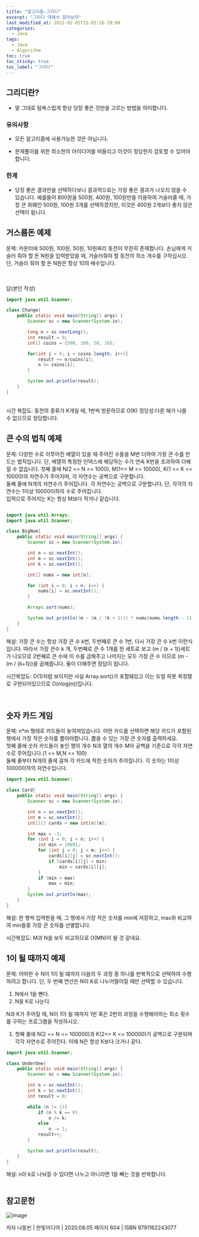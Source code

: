 ```yaml
---
title: "알고리즘-그리디"
excerpt: "그리디 대해서 알아보자"
last_modified_at: 2022-02-05T15:03:16-19:00
categories:
  - Java
tags:
  - Java
  - Algorithm
toc: true
toc_sticky: true
toc_label: "그리디"
---
```

## 그리디란?

- 말 그대로 탐욕스럽게 항상 당장 좋은 것만을 고르는 방법을 의미합니다.

### 유의사항

- 모든 알고리즘에 사용가능한 것은 아닙니다.

- 문제풀이를 위한 최소한의 아이디어를 떠올리고 이것이 정당한지 검토할 수 있어야 합니다.

### 한계

- 당장 좋은 결과만을 선택하다보니 결과적으로는 가장 좋은 결과가 나오지 않을 수 있습니다. 예를들어 800원을 500원, 400원, 100원만을 이용하여 거슬러줄 때, 가장 큰 화폐인 500원, 100원 3개를 선택하겠지만, 이것은 400원 2개보다 좋지 않은 선택이 됩니다.<br>


## 거스름돈 예제

문제: 카운터에 500원, 100원, 50원, 10원짜리 동전이 무한히 존재합니다. 손님에게 거슬러 줘야 할 돈 N원을 입력받았을 때, 거슬러줘야 할 동전의 최소 개수를 구하십시오. 단, 거슬러 줘야 할 돈 N원은 항상 10의 배수입니다.

<br>
<br>
답(본인 작성)

```java
import java.util.Scanner;

class Change{
    public static void main(String[] args) {
        Scanner sc = new Scanner(System.in);

        long n = sc.nextLong();
        int result = 0;
        int[] coins = {500, 100, 50, 10};

        for(int i = 0; i < coins.length; i++){
            result += n/coins[i];
            n %= coins[i];
        }

        System.out.println(result);
    }
}
```

<br>
시간 복잡도: 동전의 종류가 K개일 때, 1번씩 방문하므로 O(K)
정당성:다른 해가 나올 수 없으므로 정당합니다.

<br>

## 큰 수의 법칙 예제

문제: 다양한 수로 이루어진 배열이 있을 때 주어진 수들을  M번 더하여 가장 큰 수를 만드는 법칙입니다. 단, 배열의 특정한 인덱스에 해당하는 수가 연속 K번을 초과하여 더해질 수 없습니다. 첫째 줄에 N(2 <= N <= 1000), M(1<= M <= 10000), K(1 <= K <= 10000)의 자연수가 주어지며, 각 자연수는 공백으로 구분합니다.<br>
둘째 줄에 N개의 자연수가 주어집니다. 각 자연수는 공백으로 구분합니다. 단, 각각의 자연수는 1이상 10000이하의 수로 주어집니다.<br>
입력으로 주어지는 K는 항상 M보다 작거나 같습니다.<br>

```java

import java.util.Arrays;
import java.util.Scanner;

class BigNum{
    public static void main(String[] args) {
        Scanner sc = new Scanner(System.in);

        int n = sc.nextInt();
        int m = sc.nextInt();
        int k = sc.nextInt();

        int[] nums = new int[n];

        for (int i = 0; i < n; i++) {
            nums[i] = sc.nextInt();
        }

        Arrays.sort(nums);

        System.out.println((m - (m / (k + 1))) * nums[nums.length - 1] * k + (m / (k+1)) * nums[nums.length - 2]);
    }
}
```

해설: 가장 큰 수는 항상 가장 큰 수 k번, 두번째로 큰 수 1번, 다시 가장 큰 수 k번 이런식입니다. 따라서 가장 큰수 k 개, 두번째로 큰 수 1개를 한 세트로 보고 (m / (k + 1))세트가 나오므로 2번째로 큰 수에 이 수를 곱해주고 나머지는 모두 가장 큰 수 이므로 (m - (m / (k+1)))을 곱해줍니다. 둘이 더해주면 정답이 됩니다. <br>

시간복잡도: O(1)처럼 보이지만 사실 Array.sort()가 포함돼있고 이는 듀얼 피봇 퀵정렬로 구현되어있으므로 O(nlog(n))입니다.
<br>

<br>

## 숫자 카드 게임

문제: n*m 형태로 카드들이 놓여져있습니다. 어떤 카드를 선택하면 해당 카드가 포함된 행에서 가장 작은 숫자를 뽑아야합니다. 뽑을 수 있는 가장 큰 숫자를 출력하세요.<br>
첫째 줄에 숫자 카드들이 놓인 행의 개수 N과 열의 개수 M아 공백을 기준으로 각각 자연수로 주어집니다.(1 <= M,N <= 100)<br>
둘째 줄부터 N개의 줄에 걸쳐 각 카드에 적힌 숫자가 주어집니다. 각 숫자는 1이상 10000이하의 자연수입니다.<br>

```java
import java.util.Scanner;

class Card{
    public static void main(String[] args) {
        Scanner sc = new Scanner(System.in);

        int n = sc.nextInt();
        int m = sc.nextInt();
        int[][] cards = new int[n][m];

        int max = -1;
        for (int i = 0; i < n; i++) {
            int min = 10001;
            for (int j = 0; j < m; j++) {
                cards[i][j] = sc.nextInt();
                if (cards[i][j] < min)
                    min = cards[i][j];
            }
            if (min > max)
                max = min;
        }
        System.out.println(max);
    }
}
```

해설: 한 행씩 입력받을 때, 그 행에서 가장 작은 숫자를 min에 저장하고, max와 비교하여 min들중 가장 큰 숫자를 선별합니다.<br>

시간복잡도: M과 N을 보두 비교하므로 O(MN)이 될 것 같네요.
<br>


## 1이 될 때까지 예제

문제: 어떠한 수 N이 1이 될 떄까지 다음의 두 과정 중 하나를 반복적으로 선택하여 수행하려고 합니다. 단, 두 번째 연산은 N이 K로 나누어떨어질 때만 선택할 수 있습니다.<br>
1. N에서 1을 뺀다.
2. N을 K로 나눈다.

N과 K가 주어질 때, N이 1이 될 때까지 1번 혹은 2번의 과정을 수행해야하는 최소 횟수를 구하는 프로그램을 작성하시오.

1. 첫째 줄에 N(2 <= N <= 100000)과 K(2<= K <= 100000)가 공백으로 구분되며 각각 자연수로 주어진다. 이때 N은 항상 K보다 크거나 같다.

```java
import java.util.Scanner;

class UnderOne{
    public static void main(String[] args) {
        Scanner sc = new Scanner(System.in);

        int n = sc.nextInt();
        int k = sc.nextInt();
        int result = 0;

        while (n != 1){
            if (n % k == 0)
                n /= k;
            else
                n -= 1;
            result++;
        }

        System.out.println(result);
    }
}
```

해설: n이 k로 나눠질 수 있다면 나누고 아니라면 1을 빼는 것을 반복합니다.<br>
<br>

## 참고문헌

![image](https://user-images.githubusercontent.com/72953874/152631668-d866cf48-9112-4366-ab8f-ff2123f46f56.png)

저자 나동빈 | 한빛미디어 | 2020.08.05
페이지 604 | ISBN 9791162243077